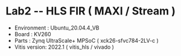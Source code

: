 # Lab2 -- HLS FIR ( MAXI / Stream )

* Environment : Ubuntu_20.04.4_VB
* Board : KV260
* Parts : Zynq UltraScale+ MPSoC ( xck26-sfvc784-2LV-c )
* Vitis version: 2022.1 ( vitis_hls / vivado )
